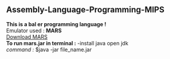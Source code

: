 <h2> Assembly-Language-Programming-MIPS </h2>
<b>This is  a bal er programming language !</b></u>
</br>
Emulator used : <b>MARS</b> </br>
<a href="http://courses.missouristate.edu/kenvollmar/mars/download.htm">Download MARS</a>
</br>
<b>To run mars.jar in terminal :</b>
-install java open jdk  </br>
<i>command :</i> 
$java -jar file_name.jar

